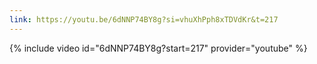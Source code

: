 ```yaml
---
link: https://youtu.be/6dNNP74BY8g?si=vhuXhPph8xTDVdKr&t=217
---
```

{% include video id="6dNNP74BY8g?start=217" provider="youtube" %}
